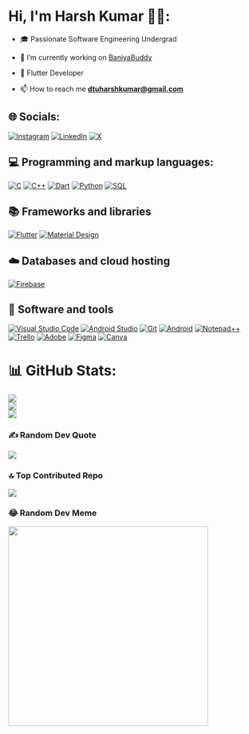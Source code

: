 # Hi, I'm Harsh Kumar 🧑‍💻:
- 🎓 Passionate Software Engineering Undergrad

- 🔭 I’m currently working on [BaniyaBuddy](https://github.com/hkumar23/baniyabuddy)

- 📱 Flutter Developer

- 📫 How to reach me **dtuharshkumar@gmail.com**


## 🌐 Socials:
[![Instagram](https://img.shields.io/badge/Instagram-%23E4405F.svg?logo=Instagram&logoColor=white)](https://instagram.com/https.hxrsh) [![LinkedIn](https://img.shields.io/badge/LinkedIn-%230077B5.svg?logo=linkedin&logoColor=white)](https://linkedin.com/in/harsh-kumar-38a14422a) [![X](https://img.shields.io/badge/X-black.svg?logo=X&logoColor=white)](https://x.com/hxrsh_kumar) 

## 💻 Programming and markup languages:
[![C](https://custom-icon-badges.herokuapp.com/badge/C-03599C.svg?logo=c-in-hexagon&logoColor=white)](https://github.com/hkumar23) [![C++](https://img.shields.io/badge/c++-%2300599C.svg?style=flat&logo=c%2B%2B&logoColor=white)](https://github.com/hkumar23) [![Dart](https://img.shields.io/badge/dart-%230175C2.svg?style=flat&logo=dart&logoColor=white)](https://github.com/hkumar23)
[![Python](https://img.shields.io/badge/python-3670A0?style=flat&logo=python&logoColor=ffdd54)](https://github.com/hkumar23) [![SQL](https://custom-icon-badges.herokuapp.com/badge/SQL-025E8C.svg?logo=database&logoColor=white)](https://github.com/hkumar23)
## 📚 Frameworks and libraries
[![Flutter](https://img.shields.io/badge/Flutter-%2302569B.svg?style=flat&logo=Flutter&logoColor=white)](https://github.com/hkumar23) [![Material Design](https://img.shields.io/badge/Material%20Design-0081CB.svg?logo=material-design&logoColor=white)](https://github.com/hkumar23)
## ☁️ Databases and cloud hosting
[![Firebase](https://img.shields.io/badge/firebase-%23039BE5.svg?style=flat&logo=firebase)](https://github.com/hkumar23)
## 🧰 Software and tools
[![Visual Studio Code](https://img.shields.io/badge/Visual%20Studio%20Code-0078d7.svg?logo=visual-studio-code&logoColor=white)](https://github.com/hkumar23)
[![Android Studio](https://img.shields.io/badge/Android%20Studio-008678.svg?logo=android-studio&logoColor=white)](https://github.com/hkumar23)
[![Git](https://img.shields.io/badge/Git-F05033.svg?logo=git&logoColor=white)](https://github.com/hkumar23)
[![Android](https://img.shields.io/badge/Android-3DDC84?logo=android&logoColor=white)](https://github.com/hkumar23)
[![Notepad++](https://img.shields.io/badge/-Notepad++-grey?logo=notepadplusplus&logoColor=white)](https://github.com/hkumar23)
[![Trello](https://img.shields.io/badge/Trello-327FC7.svg?logo=trello&logoColor=white)](https://github.com/hkumar23)
[![Adobe](https://img.shields.io/badge/adobe-%23FF0000.svg?style=flat&logo=adobe&logoColor=white)](https://github.com/hkumar23) [![Figma](https://img.shields.io/badge/figma-%23F24E1E.svg?style=flat&logo=figma&logoColor=white)](https://github.com/hkumar23) [![Canva](https://img.shields.io/badge/Canva-%2300C4CC.svg?style=flat&logo=Canva&logoColor=white)](https://github.com/hkumar23)
# 📊 GitHub Stats:
![](https://github-readme-stats.vercel.app/api?username=hkumar23&theme=dark&hide_border=false&include_all_commits=false&count_private=false)<br/>
![](https://github-readme-streak-stats.herokuapp.com/?user=hkumar23&theme=dark&hide_border=false)<br/>
![](https://github-readme-stats.vercel.app/api/top-langs/?username=hkumar23&theme=dark&hide_border=false&include_all_commits=false&count_private=false&layout=compact)

### ✍️ Random Dev Quote
![](https://quotes-github-readme.vercel.app/api?type=vetical&theme=dark) 

### 🔝 Top Contributed Repo
![](https://github-contributor-stats.vercel.app/api?username=hkumar23&limit=5&theme=onedark&combine_all_yearly_contributions=true)

### 😂 Random Dev Meme
<img src='https://randommeme-five.vercel.app/' style="height: 400px;"/>
